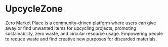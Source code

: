 # UpcycleZone
Zero Market Place is a community-driven platform where users can give away or find unwanted items for upcycling projects, promoting sustainability, zero waste, and circular resource usage. Empowering people to reduce waste and find creative new purposes for discarded materials.
